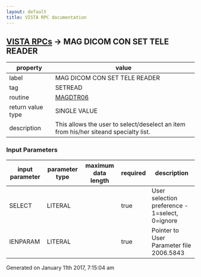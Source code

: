 ```yaml
---
layout: default
title: VISTA RPC documentation
---
```




## [VISTA RPCs](TableOfContent.md) &#8594; MAG DICOM CON SET TELE READER 

 property | value 
--- | --- 
 label | MAG DICOM CON SET TELE READER
 tag | SETREAD
 routine | [MAGDTR06](http://code.osehra.org/dox/Routine_MAGDTR06_source.html)
 return value type | SINGLE VALUE
 description | This allows the user to select/deselect an item from his/her siteand specialty list.

### Input Parameters

| input parameter | parameter type | maximum data length | required | description | 
| --- | --- | --- | --- | --- | 
| SELECT | LITERAL |  | true | User selection preference - 1=select, 0=ignore | 
| IENPARAM | LITERAL |  | true | Pointer to User Parameter file 2006.5843 | 




 Generated on January 11th 2017, 7:15:04 am